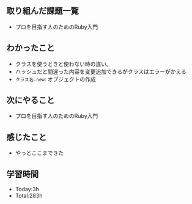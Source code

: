 ## 取り組んだ課題一覧
- プロを目指す人のためのRuby入門
  
## わかったこと
- クラスを使うときと使わない時の違い。
- ハッシュだと間違った内容を変更追加できるがクラスはエラーがかえる
- `クラス名.new`: オブジェクトの作成
## 次にやること
-  プロを目指す人のためのRuby入門
## 感じたこと
- やっとここまできた
  
## 学習時間
- Today:3h
- Total:283h
